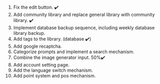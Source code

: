1. Fix the edit button. ✔️
2. Add community library and replace general library with community library. ✔️
3. Implement database backup sequence, including weekly database library backup.
4. Add tags to the library. (database ✔️)
5. Add google recaptcha.
6. Categorize prompts and implement a search mechanism.
7. Combine the image generator input. 50%✔️
7. Add account setting page.
8. Add the language switch mechanism.
9.  Add point system and pos mechanism.
